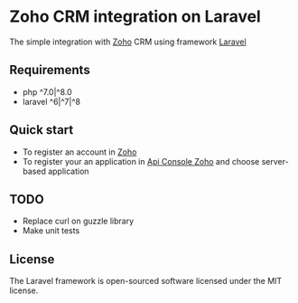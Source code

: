 # Zoho CRM integration on Laravel

The simple integration with [Zoho](https://www.zoho.com/crm/) CRM using framework [Laravel](https://laravel.com/)

## Requirements

- php ^7.0|^8.0
- laravel ^6|^7|^8

## Quick start

- To register an account in [Zoho](https://www.zoho.com/crm/)
- To register your an application in [Api Console Zoho](https://api-console.zoho.com/) and choose server-based application

## TODO

- Replace curl on guzzle library
- Make unit tests

## License

The Laravel framework is open-sourced software licensed under the MIT license.

